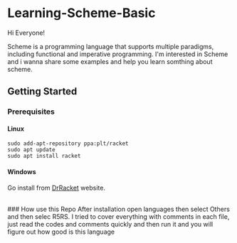# Learning-Scheme-Basic

Hi Everyone!

Scheme is a programming language that supports multiple paradigms, including functional and imperative programming.
I'm interested in Scheme and i wanna share some examples and help you learn somthing about scheme.
## Getting Started

### Prerequisites
#### Linux
```
sudo add-apt-repository ppa:plt/racket
sudo apt update
sudo apt install racket
```
#### Windows
Go install from [DrRacket](https://racket-lang.org/) website. <br />

<br />
### How use this Repo
After installation open languages then select Others and then selec R5RS.
I tried to cover everything with comments in each file, just read the codes and comments quickly and then run it and you will figure out how good is this language

